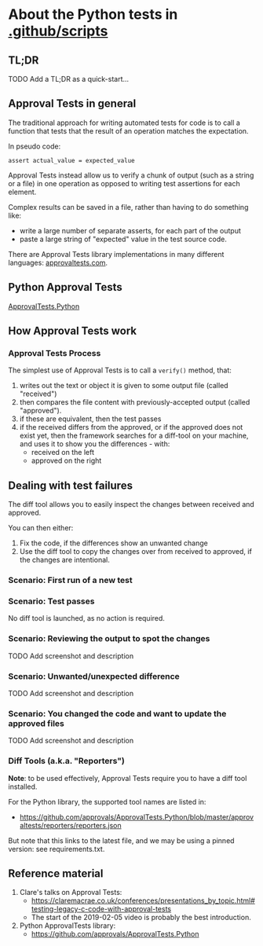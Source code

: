 # About the Python tests in [.github/scripts](https://github.com/obsidian-community/obsidian-hub/tree/main/.github/scripts)

## TL;DR

TODO Add a TL;DR as a quick-start...

## Approval Tests in general

The traditional approach for writing automated tests for code is to call a function that tests that the result of an operation matches the expectation.

In pseudo code:

```
assert actual_value = expected_value
```

Approval Tests instead allow us to verify a chunk of output (such as a string or a file) in one operation as opposed to writing test assertions for each element.

Complex results can be saved in a file, rather than having to do something like:

- write a large number of separate asserts, for each part of the output
- paste a large string of "expected" value in the test source code.

There are Approval Tests library implementations in many different languages: [approvaltests.com](https://approvaltests.com).

## Python Approval Tests

[ApprovalTests.Python](https://github.com/approvals/ApprovalTests.Python)

## How Approval Tests work

### Approval Tests Process

The simplest use of Approval Tests is to call a `verify()` method, that:

1. writes out the text or object it is given to some output file (called "received")
2. then compares the file content with previously-accepted output (called "approved").
3. if these are equivalent, then the test passes
4. if the received differs from the approved, or if the approved does not exist yet,
   then the framework searches for a diff-tool on your machine,
   and uses it to show you the differences - with:
     - received on the left
     - approved on the right

## Dealing with test failures

The diff tool allows you to easily inspect the changes between received and approved.

You can then either:

1. Fix the code, if the differences show an unwanted change
2. Use the diff tool to copy the changes over from received to approved, if the changes are intentional.

### Scenario: First run of a new test

### Scenario: Test passes

No diff tool is launched, as no action is required.

### Scenario: Reviewing the output to spot the changes

TODO Add screenshot and description

### Scenario: Unwanted/unexpected difference

TODO Add screenshot and description

### Scenario: You changed the code and want to update the approved files

TODO Add screenshot and description

### Diff Tools (a.k.a. "Reporters")

**Note**: to be used effectively, Approval Tests require you to have a diff tool installed.

For the Python library, the supported tool names are listed in:

- https://github.com/approvals/ApprovalTests.Python/blob/master/approvaltests/reporters/reporters.json

But note that this links to the latest file, and we may be using a pinned version: see requirements.txt.

## Reference material

1. Clare's talks on Approval Tests:
      - https://claremacrae.co.uk/conferences/presentations_by_topic.html#testing-legacy-c-code-with-approval-tests
      - The start of the 2019-02-05 video is probably the best introduction.
2. Python ApprovalTests library:
      - https://github.com/approvals/ApprovalTests.Python